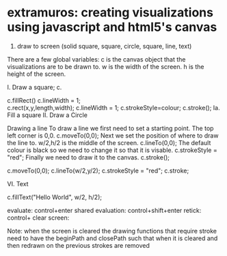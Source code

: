 extramuros: creating visualizations using javascript and html5's canvas
==========

1. draw to screen (solid square, square, circle, square, line, text)


There are a few global variables:
c is the canvas object that the visualizations are to be drawn to. 
w is the width of the screen. 
h is the height of the screen. 


I. Draw a square; 
 c.
 
 c.fillRect()
		c.lineWidth = 1;  
		c.rect(x,y,length,width);
		c.lineWidth = 1; 
		c.strokeStyle=colour;
		c.stroke();
Ia. Fill a square
II. Draw a Circle	

Drawing a line 
To draw a line we first need to set a starting point. The top left corner is 0,0.
c.moveTo(0,0); 
Next we set the position of where to draw the line to. w/2,h/2 is the middle of the screen.
c.lineTo(0,0);
The default colour is black so we need to change it so that it is visable. 
c.strokeStyle = "red"; 
Finally we need to draw it to the canvas. 
c.stroke(); 

c.moveTo(0,0); 
c.lineTo(w/2,y/2); 
c.strokeStyle = "red"; 
c.stroke; 

VI. Text

c.fillText("Hello World", w/2, h/2); 

evaluate: control+enter 
shared evaluation: control+shift+enter
retick: control+
clear screen: 



Note: when the screen is cleared the drawing functions that require stroke need to have the
beginPath and closePath such that when it is cleared and then redrawn on the previous strokes
are removed